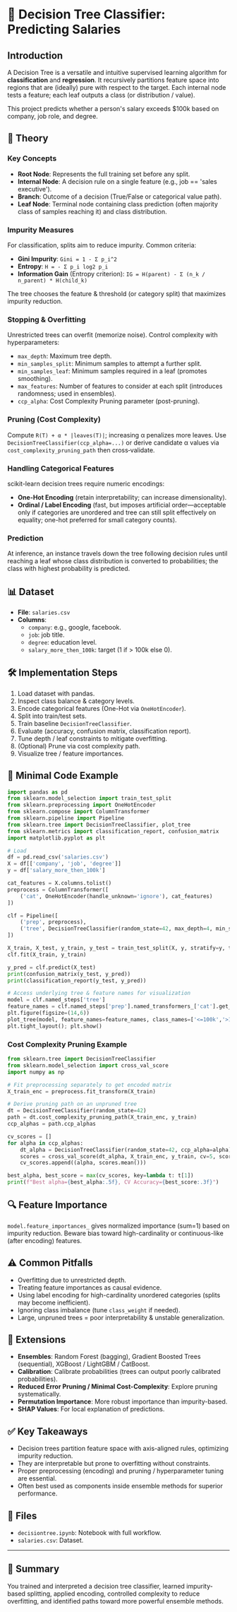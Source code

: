 # 🌳 Decision Tree Classifier: Predicting Salaries

## Introduction

A Decision Tree is a versatile and intuitive supervised learning algorithm for **classification** and **regression**. It recursively partitions feature space into regions that are (ideally) pure with respect to the target. Each internal node tests a feature; each leaf outputs a class (or distribution / value).

This project predicts whether a person's salary exceeds $100k based on company, job role, and degree.

## 🧠 Theory

### Key Concepts

-   **Root Node**: Represents the full training set before any split.
-   **Internal Node**: A decision rule on a single feature (e.g., job == 'sales executive').
-   **Branch**: Outcome of a decision (True/False or categorical value path).
-   **Leaf Node**: Terminal node containing class prediction (often majority class of samples reaching it) and class distribution.

### Impurity Measures

For classification, splits aim to reduce impurity. Common criteria:

-   **Gini Impurity**: `Gini = 1 - Σ p_i^2`
-   **Entropy**: `H = - Σ p_i log2 p_i`
-   **Information Gain** (Entropy criterion): `IG = H(parent) - Σ (n_k / n_parent) * H(child_k)`

The tree chooses the feature & threshold (or category split) that maximizes impurity reduction.

### Stopping & Overfitting

Unrestricted trees can overfit (memorize noise). Control complexity with hyperparameters:

-   `max_depth`: Maximum tree depth.
-   `min_samples_split`: Minimum samples to attempt a further split.
-   `min_samples_leaf`: Minimum samples required in a leaf (promotes smoothing).
-   `max_features`: Number of features to consider at each split (introduces randomness; used in ensembles).
-   `ccp_alpha`: Cost Complexity Pruning parameter (post-pruning).

### Pruning (Cost Complexity)

Compute `R(T) + α * |leaves(T)|`; increasing α penalizes more leaves. Use `DecisionTreeClassifier(ccp_alpha=...)` or derive candidate α values via `cost_complexity_pruning_path` then cross‑validate.

### Handling Categorical Features

scikit-learn decision trees require numeric encodings:

-   **One-Hot Encoding** (retain interpretability; can increase dimensionality).
-   **Ordinal / Label Encoding** (fast, but imposes artificial order—acceptable only if categories are unordered and tree can still split effectively on equality; one-hot preferred for small category counts).

### Prediction

At inference, an instance travels down the tree following decision rules until reaching a leaf whose class distribution is converted to probabilities; the class with highest probability is predicted.

## 📊 Dataset

-   **File**: `salaries.csv`
-   **Columns**:
    -   `company`: e.g., google, facebook.
    -   `job`: job title.
    -   `degree`: education level.
    -   `salary_more_then_100k`: target (1 if > 100k else 0).

## 🛠 Implementation Steps

1.  Load dataset with pandas.
2.  Inspect class balance & category levels.
3.  Encode categorical features (One-Hot via `OneHotEncoder`).
4.  Split into train/test sets.
5.  Train baseline `DecisionTreeClassifier`.
6.  Evaluate (accuracy, confusion matrix, classification report).
7.  Tune depth / leaf constraints to mitigate overfitting.
8.  (Optional) Prune via cost complexity path.
9.  Visualize tree / feature importances.

## 🧪 Minimal Code Example

```python
import pandas as pd
from sklearn.model_selection import train_test_split
from sklearn.preprocessing import OneHotEncoder
from sklearn.compose import ColumnTransformer
from sklearn.pipeline import Pipeline
from sklearn.tree import DecisionTreeClassifier, plot_tree
from sklearn.metrics import classification_report, confusion_matrix
import matplotlib.pyplot as plt

# Load
df = pd.read_csv('salaries.csv')
X = df[['company', 'job', 'degree']]
y = df['salary_more_then_100k']

cat_features = X.columns.tolist()
preprocess = ColumnTransformer([
    ('cat', OneHotEncoder(handle_unknown='ignore'), cat_features)
])

clf = Pipeline([
    ('prep', preprocess),
    ('tree', DecisionTreeClassifier(random_state=42, max_depth=4, min_samples_leaf=2))
])

X_train, X_test, y_train, y_test = train_test_split(X, y, stratify=y, test_size=0.3, random_state=42)
clf.fit(X_train, y_train)

y_pred = clf.predict(X_test)
print(confusion_matrix(y_test, y_pred))
print(classification_report(y_test, y_pred))

# Access underlying tree & feature names for visualization
model = clf.named_steps['tree']
feature_names = clf.named_steps['prep'].named_transformers_['cat'].get_feature_names_out(cat_features)
plt.figure(figsize=(14,6))
plot_tree(model, feature_names=feature_names, class_names=['<=100k','>100k'], filled=True, max_depth=3, fontsize=8)
plt.tight_layout(); plt.show()
```

### Cost Complexity Pruning Example
```python
from sklearn.tree import DecisionTreeClassifier
from sklearn.model_selection import cross_val_score
import numpy as np

# Fit preprocessing separately to get encoded matrix
X_train_enc = preprocess.fit_transform(X_train)

# Derive pruning path on an unpruned tree
dt = DecisionTreeClassifier(random_state=42)
path = dt.cost_complexity_pruning_path(X_train_enc, y_train)
ccp_alphas = path.ccp_alphas

cv_scores = []
for alpha in ccp_alphas:
    dt_alpha = DecisionTreeClassifier(random_state=42, ccp_alpha=alpha)
    scores = cross_val_score(dt_alpha, X_train_enc, y_train, cv=5, scoring='accuracy')
    cv_scores.append((alpha, scores.mean()))

best_alpha, best_score = max(cv_scores, key=lambda t: t[1])
print(f"Best alpha={best_alpha:.5f}, CV Accuracy={best_score:.3f}")
```

## 🔍 Feature Importance
`model.feature_importances_` gives normalized importance (sum=1) based on impurity reduction. Beware bias toward high-cardinality or continuous-like (after encoding) features.

## ⚠️ Common Pitfalls
-   Overfitting due to unrestricted depth.
-   Treating feature importances as causal evidence.
-   Using label encoding for high-cardinality unordered categories (splits may become inefficient).
-   Ignoring class imbalance (tune `class_weight` if needed).
-   Large, unpruned trees = poor interpretability & unstable generalization.

## 🔄 Extensions
-   **Ensembles**: Random Forest (bagging), Gradient Boosted Trees (sequential), XGBoost / LightGBM / CatBoost.
-   **Calibration**: Calibrate probabilities (trees can output poorly calibrated probabilities).
-   **Reduced Error Pruning / Minimal Cost-Complexity**: Explore pruning systematically.
-   **Permutation Importance**: More robust importance than impurity-based.
-   **SHAP Values**: For local explanation of predictions.

## ✅ Key Takeaways
-   Decision trees partition feature space with axis-aligned rules, optimizing impurity reduction.
-   They are interpretable but prone to overfitting without constraints.
-   Proper preprocessing (encoding) and pruning / hyperparameter tuning are essential.
-   Often best used as components inside ensemble methods for superior performance.

## 📂 Files
-   `decisiontree.ipynb`: Notebook with full workflow.
-   `salaries.csv`: Dataset.

---
## 🧾 Summary
You trained and interpreted a decision tree classifier, learned impurity-based splitting, applied encoding, controlled complexity to reduce overfitting, and identified paths toward more powerful ensemble methods.
